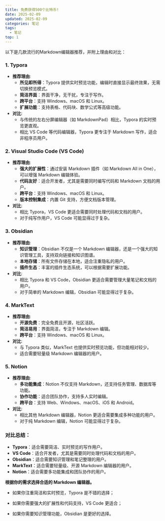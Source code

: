 ```yaml
---
title: 免费获得500个比特币!
date: 2025-02-09
updated: 2025-02-09
categories: 笔记
tags:
  - 笔记
top: 1
---
```




以下是几款流行的Markdown编辑器推荐，并附上理由和对比：

### 1. **Typora**

- **推荐理由**:
  - **所见即所得**：Typora 提供实时预览功能，编辑时直接显示最终效果，无需切换预览模式。
  - **简洁界面**：界面干净，无干扰，专注于写作。
  - **跨平台**：支持 Windows、macOS 和 Linux。
  - **扩展功能**：支持表格、代码块、数学公式等高级功能。
- **对比**:
  - 与传统的左右分屏编辑器（如 MarkdownPad）相比，Typora 的实时预览更直观。
  - 相比 VS Code 等代码编辑器，Typora 更专注于 Markdown 写作，适合非程序员用户。

### 2. **Visual Studio Code (VS Code)**

- **推荐理由**:
  - **强大的扩展性**：通过安装 Markdown 插件（如 Markdown All in One），可以增强 Markdown 编辑体验。
  - **代码友好**：适合开发者，尤其是需要同时编写代码和 Markdown 文档的用户。
  - **跨平台**：支持 Windows、macOS 和 Linux。
  - **版本控制集成**：内置 Git 支持，方便文档版本管理。
- **对比**:
  - 相比 Typora，VS Code 更适合需要同时处理代码和文档的用户。
  - 对于纯写作用户，VS Code 可能显得过于复杂。

### 3. **Obsidian**

- **推荐理由**:
  - **知识管理**：Obsidian 不仅是一个 Markdown 编辑器，还是一个强大的知识管理工具，支持双向链接和知识图谱。
  - **本地存储**：所有文件存储在本地，适合注重隐私的用户。
  - **插件生态**：丰富的插件生态系统，可以根据需要扩展功能。
- **对比**:
  - 相比 Typora 和 VS Code，Obsidian 更适合需要管理大量笔记和文档的用户。
  - 对于简单的 Markdown 编辑，Obsidian 可能显得过于复杂。

### 4. **MarkText**

- **推荐理由**:
  - **开源免费**：完全免费且开源，社区活跃。
  - **简洁易用**：界面简洁，专注于 Markdown 编辑。
  - **跨平台**：支持 Windows、macOS 和 Linux。
- **对比**:
  - 与 Typora 类似，MarkText 也提供实时预览功能，但功能相对较少。
  - 适合需要轻量级 Markdown 编辑器的用户。

### 5. **Notion**

- **推荐理由**:
  - **多功能集成**：Notion 不仅支持 Markdown，还支持任务管理、数据库等功能。
  - **协作功能**：适合团队协作，支持多人实时编辑。
  - **跨平台**：支持 Web、Windows、macOS、iOS 和 Android。
- **对比**:
  - 相比其他 Markdown 编辑器，Notion 更适合需要集成多种功能的用户。
  - 对于纯 Markdown 编辑，Notion 可能显得过于复杂。

### 对比总结：

- **Typora**：适合需要简洁、实时预览的写作用户。
- **VS Code**：适合开发者，尤其是需要同时处理代码和文档的用户。
- **Obsidian**：适合需要知识管理和笔记整理的用户。
- **MarkText**：适合需要轻量级、开源 Markdown 编辑器的用户。
- **Notion**：适合需要多功能集成和团队协作的用户。

**根据你的需求选择合适的 Markdown 编辑器。**

- 如果你注重简洁和实时预览，Typora 是不错的选择；

- 如果你需要强大的扩展性和代码支持，VS Code 更适合；

- 如果你需要知识管理功能，Obsidian 是更好的选择。
